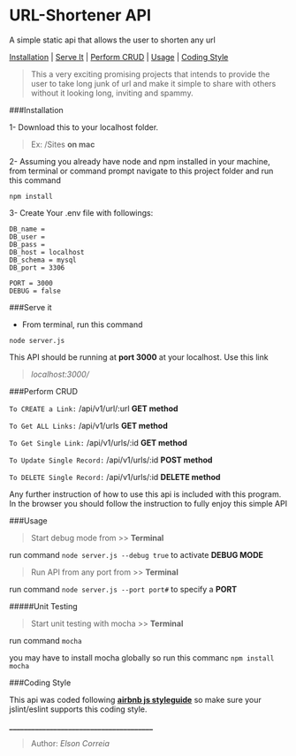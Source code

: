 # URL-Shortener API
A simple static api that allows the user to shorten any url

[Installation](#installation) | [Serve It](#Serve) | [Perform CRUD](#Perform) | [Usage](#Usage) | [Coding Style](#Coding)

>This a very exciting promising projects that intends to provide the user to take long junk of url and make it simple to share with others without it looking long, inviting and spammy.

###Installation

1- Download this to your localhost folder. 
> Ex: /Sites **on mac**

2- Assuming you already have node and npm installed in your machine, 
from terminal or command prompt navigate to this project folder and
run this command

``npm install``

3- Create Your .env file with followings:

```.env
DB_name = 
DB_user = 
DB_pass = 
DB_host = localhost
DB_schema = mysql
DB_port = 3306

PORT = 3000
DEBUG = false
```

###Serve it

* From terminal, run this command

``node server.js``

This API should be running at **port 3000** at your localhost. Use this link 

>_localhost:3000/_

###Perform CRUD

`` To CREATE a Link: ``  /api/v1/url/:url **GET method**

`` To Get ALL Links: ``  /api/v1/urls **GET method**

`` To Get Single Link: ``  /api/v1/urls/:id  **GET method**

`` To Update Single Record: ``  /api/v1/urls/:id **POST method**

`` To DELETE Single Record: ``  /api/v1/urls/:id  **DELETE method**

Any further instruction of how to use this api is included with this program. 
In the browser you should follow the instruction to fully enjoy this simple API

###Usage

> Start debug mode from >> **Terminal**

run command ``node server.js --debug true`` to activate **DEBUG MODE**

> Run API from any port from  >> **Terminal**

run command ``node server.js --port port#`` to specify a **PORT**

#####Unit Testing

> Start unit testing with mocha >> **Terminal**

run command ``mocha``

you may have to install mocha globally so run this commanc ``npm install mocha``

###Coding Style

This api was coded following [__airbnb js styleguide__](https://github.com/airbnb/javascript)
so make sure your jslint/eslint supports this coding style.




**_______________________________________**

> Author: _Elson Correia_
